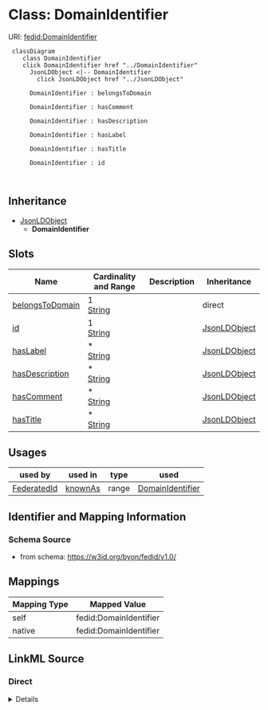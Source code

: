 

# Class: DomainIdentifier



URI: [fedid:DomainIdentifier](https://w3id.org/byon/fedid/v1.0/#DomainIdentifier)






```mermaid
 classDiagram
    class DomainIdentifier
    click DomainIdentifier href "../DomainIdentifier"
      JsonLDObject <|-- DomainIdentifier
        click JsonLDObject href "../JsonLDObject"
      
      DomainIdentifier : belongsToDomain
        
      DomainIdentifier : hasComment
        
      DomainIdentifier : hasDescription
        
      DomainIdentifier : hasLabel
        
      DomainIdentifier : hasTitle
        
      DomainIdentifier : id
        
      
```





## Inheritance
* [JsonLDObject](JsonLDObject.md)
    * **DomainIdentifier**



## Slots

| Name | Cardinality and Range | Description | Inheritance |
| ---  | --- | --- | --- |
| [belongsToDomain](belongsToDomain.md) | 1 <br/> [String](String.md) |  | direct |
| [id](id.md) | 1 <br/> [String](String.md) |  | [JsonLDObject](JsonLDObject.md) |
| [hasLabel](hasLabel.md) | * <br/> [String](String.md) |  | [JsonLDObject](JsonLDObject.md) |
| [hasDescription](hasDescription.md) | * <br/> [String](String.md) |  | [JsonLDObject](JsonLDObject.md) |
| [hasComment](hasComment.md) | * <br/> [String](String.md) |  | [JsonLDObject](JsonLDObject.md) |
| [hasTitle](hasTitle.md) | * <br/> [String](String.md) |  | [JsonLDObject](JsonLDObject.md) |





## Usages

| used by | used in | type | used |
| ---  | --- | --- | --- |
| [FederatedId](FederatedId.md) | [knownAs](knownAs.md) | range | [DomainIdentifier](DomainIdentifier.md) |






## Identifier and Mapping Information







### Schema Source


* from schema: https://w3id.org/byon/fedid/v1.0/




## Mappings

| Mapping Type | Mapped Value |
| ---  | ---  |
| self | fedid:DomainIdentifier |
| native | fedid:DomainIdentifier |







## LinkML Source

<!-- TODO: investigate https://stackoverflow.com/questions/37606292/how-to-create-tabbed-code-blocks-in-mkdocs-or-sphinx -->

### Direct

<details>
```yaml
name: DomainIdentifier
from_schema: https://w3id.org/byon/fedid/v1.0/
is_a: JsonLDObject
slots:
- belongsToDomain
class_uri: fedid:DomainIdentifier

```
</details>

### Induced

<details>
```yaml
name: DomainIdentifier
from_schema: https://w3id.org/byon/fedid/v1.0/
is_a: JsonLDObject
attributes:
  belongsToDomain:
    name: belongsToDomain
    from_schema: https://w3id.org/byon/fedid/v1.0/
    rank: 1000
    slot_uri: fedid:belongsToDomain
    alias: belongsToDomain
    owner: DomainIdentifier
    domain_of:
    - FederatedObject
    - DomainIdentifier
    range: string
    required: true
    multivalued: false
  id:
    name: id
    from_schema: https://w3id.org/byon/fedid/v1.0/
    rank: 1000
    slot_uri: jsonld:id
    identifier: true
    alias: id
    owner: DomainIdentifier
    domain_of:
    - JsonLDObject
    range: string
    required: true
  hasLabel:
    name: hasLabel
    from_schema: https://w3id.org/byon/fedid/v1.0/
    rank: 1000
    slot_uri: rdfs:label
    alias: hasLabel
    owner: DomainIdentifier
    domain_of:
    - JsonLDObject
    range: string
    multivalued: true
  hasDescription:
    name: hasDescription
    from_schema: https://w3id.org/byon/fedid/v1.0/
    rank: 1000
    slot_uri: dc:description
    alias: hasDescription
    owner: DomainIdentifier
    domain_of:
    - JsonLDObject
    range: string
    multivalued: true
  hasComment:
    name: hasComment
    from_schema: https://w3id.org/byon/fedid/v1.0/
    rank: 1000
    slot_uri: rdfs:comment
    alias: hasComment
    owner: DomainIdentifier
    domain_of:
    - JsonLDObject
    range: string
    multivalued: true
  hasTitle:
    name: hasTitle
    from_schema: https://w3id.org/byon/fedid/v1.0/
    rank: 1000
    slot_uri: dc:title
    alias: hasTitle
    owner: DomainIdentifier
    domain_of:
    - JsonLDObject
    range: string
    multivalued: true
class_uri: fedid:DomainIdentifier

```
</details>